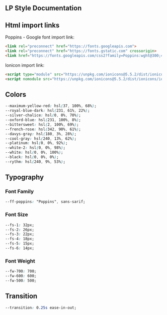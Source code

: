 ## LP Style Documentation

## Html import links

Poppins - Google font import link:

``` html
<link rel="preconnect" href="https://fonts.googleapis.com">
<link rel="preconnect" href="https://fonts.gstatic.com" crossorigin>
<link href="https://fonts.googleapis.com/css2?family=Poppins:wght@300;400;500;600;700&display=swap" rel="stylesheet">
```

Ionicon import link:

``` html
<script type="module" src="https://unpkg.com/ionicons@5.5.2/dist/ionicons/ionicons.esm.js"></script>
<script nomodule src="https://unpkg.com/ionicons@5.5.2/dist/ionicons/ionicons.js"></script>
```

## Colors

``` css
--maximum-yellow-red: hsl(37, 100%, 68%);
--royal-blue-dark: hsl(231, 61%, 22%);
--silver-chalice: hsl(0, 0%, 70%);
--oxford-blue: hsl(231, 100%, 8%);
--bittersweet: hsl(2, 100%, 69%);
--french-rose: hsl(342, 90%, 61%);
--davys-gray: hsl(180, 3%, 28%);
--cool-gray: hsl(240, 13%, 62%);
--platinum: hsl(0, 0%, 92%);
--white-2: hsl(0, 0%, 98%);
--white: hsl(0, 0%, 100%);
--black: hsl(0, 0%, 0%);
--rythm: hsl(240, 9%, 53%);
```

## Typography

### Font Family

``` css
--ff-poppins: "Poppins", sans-sarif;
```

### Font Size

``` css
--fs-1: 32px;
--fs-2: 26px;
--fs-3: 22px;
--fs-4: 18px;
--fs-5: 15px;
--fs-6: 14px;
```

### Font Weight

``` css
--fw-700: 700;
--fw-600: 600;
--fw-500: 500;
```

## Transition

``` css
--transition: 0.25s ease-in-out;
```
